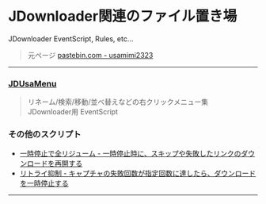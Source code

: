 # JDownloader関連のファイル置き場
JDownloader EventScript, Rules, etc...
> 元ページ [pastebin.com - usamimi2323](https://pastebin.com/u/usamimi2323)

<hr>

### [JDUsaMenu](/JDUsaMenu)
>リネーム/検索/移動/並べ替えなどの右クリックメニュー集  
>JDownloader用 EventScript

### その他のスクリプト
<ul>
  <li><a href="https://gist.github.com/usamimi2323/81596f9903b9e9d4f59e03294de80d1d">一時停止で全リジューム - 一時停止時に、スキップや失敗したリンクのダウンロードを再開する</a></li>
  <li><a href="https://gist.github.com/usamimi2323/c00335a22140c9b042b0a15fcec47a1b">リトライ抑制 - キャプチャの失敗回数が指定回数に達したら、ダウンロードを一時停止する</a></li>
</ul>
<hr>


<!--
<hr>
### [SimilarTitlePackager](/SimilarTitlePackager.js)
ファイル名の括弧を無視してグループ化してパッケージにまとめる  
JDownloader用 EventScript
-->
